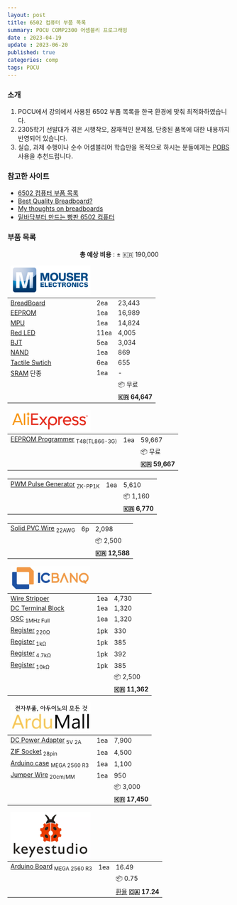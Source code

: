 ```yaml
---
layout: post
title: 6502 컴퓨터 부품 목록
summary: POCU COMP2300 어셈블리 프로그래밍
date : 2023-04-19
update : 2023-06-20
published: true
categories: comp
tags: POCU
---
```

<h3>소개</h3>
<ol>
    <li>POCU에서 강의에서 사용된 6502 부품 목록을 한국 환경에 맞춰 최적화하였습니다.</li>
    <li>2305학기 선발대가 겪은 시행착오, 잠재적인 문제점, 단종된 품목에 대한 내용까지 반영되어 있습니다.</li>
    <li>실습, 과제 수행이나 순수 어셈블리어 학습만을 목적으로 하시는 분들에게는 <a href="https://github.com/POCU/COMP2300StarterPack/releases">POBS</a> 사용을 추천드립니다.</li>
</ol>

<h3>참고한 사이트</h3>

<ul>
    <li><a href="https://docs.google.com/document/d/1Waq9Z3sIWOCbG5QIWiyR8XYDDLspwvUAZ385g8QdkIg/" target="_blank">6502 컴퓨터 부품 목록</a></li>
    <li><a href="https://www.youtube.com/watch?v=XKQJhe9n_ug" target="_blank">Best Quality Breadboard?</a></li>
    <li><a href="https://eater.net/breadboards" target="_blank">My thoughts on breadboards</a></li>
    <li><a href="https://www.clien.net/service/board/lecture/17999941" target="_blank">밑바닥부터 만드는 빵판 6502 컴퓨터</a></li>
</ul>

<h3>부품 목록</h3>
<p align="center"><b>총 예상 비용</b> : ± 🇰🇷 190,000</p>

<table class="table">
    <thead>
        <tr class="tr-top">
            <td><img src="/assets/6502/mouser.png" width=180px></td>
            <td></td>
            <td></td>
        </tr>
    </thead>
    <tbody>
        <tr>
            <td class="td1"><a href="https://www.mouser.kr/ProductDetail/854-BB830" target="_blank" data-bs-toggle="tooltip" data-bs-title="BB830">BreadBoard</a></td>
            <td class="td2">2ea</td>
            <td class="td3">23,443</td>
        </tr>
        <tr>
        <td class="td1"><a href="https://www.mouser.kr/ProductDetail/556-AT28C25615PU" target="_blank" data-bs-toggle="tooltip" data-bs-title="AT28C256-15PU">EEPROM</a></td>
        <td class="td2">1ea</td>
        <td class="td3">16,989</td>
        </tr>
        <tr>
            <td class="td1"><a href="https://www.mouser.kr/ProductDetail/955-W65C02S6TPG-14" target="_blank" data-bs-toggle="tooltip" data-bs-title="W65C02">MPU</a></td>
            <td class="td2">1ea</td>
            <td class="td3">14,824</td>
        </tr>
        <tr>
            <td class="td1"><a href="https://www.mouser.kr/ProductDetail/696-SSL-LX5573ID" target="_blank" data-bs-toggle="tooltip" data-bs-title="SSL-LX5573ID">Red LED</a></td>
            <td class="td2">11ea</td>
            <td class="td3">4,005</td>
        </tr>
        <tr>
            <td class="td1"><a href="https://www.mouser.kr/ProductDetail/610-2N3904" target="_blank" data-bs-toggle="tooltip" data-bs-title="2N3904">BJT</a></td>
            <td class="td2">5ea</td>
            <td class="td3">3,034</td>
        </tr>
        <tr>
            <td class="td1"><a href="https://www.mouser.kr/ProductDetail/Texas-Instruments/SN74HC00AN?qs=6ZVwTuetbD7YqMbSpl34ug%3D%3D&_gl=1*1k7hxez*_ga*dW5kZWZpbmVk*_ga_15W4STQT4T*dW5kZWZpbmVk*_ga_1KQLCYKRX3*dW5kZWZpbmVk" target="_blank" data-bs-toggle="tooltip" data-bs-title="SN74HC00AN">NAND</a></td>
            <td class="td2">1ea</td>
            <td class="td3">869</td>
        </tr>
        <tr>
            <td class="td1"><a href="https://www.mouser.kr/ProductDetail/506-FSM4JAH" target="_blank" data-bs-toggle="tooltip" data-bs-title="FSM4JAH">Tactile Swtich</a></td>
            <td class="td2">6ea</td>
            <td class="td3">655</td>
        </tr>
        <tr>
            <td class="td1">
                <a href="https://www.mouser.kr/ProductDetail/Infineon-Cypress/CY62256LL-70PC?qs=BJlw7L4Cy78lUV63ByggiA%3D%3D" target="_blank" data-bs-toggle="tooltip" data-bs-title="CY62256LL-70PC">SRAM</a>
                <span class="badge rounded-pill text-bg-danger" data-bs-toggle="tooltip" data-bs-title="CY62256 시리즈 전체가 단종되었습니다. POCU에서 추후 업데이트 예정입니다.">단종</span>
            </td>
            <td class="td2">1ea</td>
            <td class="td3">-</td>
        </tr>
        <tr class="tr-bottom">
            <td></td>
            <td></td>
            <td>📦 무료</td>
        </tr>
        <tr class="tr-bottom">
            <td></td>
            <td></td>
            <td><b>🇰🇷 64,647</b></td>
        </tr>
    </tbody>
</table>

<table class="table">
    <thead>
        <tr class="tr-top">
            <td><img src="/assets/6502/AliExpress.png" width=180px></td>
            <td></td>
            <td></td>
        </tr>
    </thead>
    <tbody>
        <tr>
            <td class="td1">
                <a href="https://ko.aliexpress.com/item/1005004492031847.html" target="_blank" data-bs-toggle="tooltip" data-bs-title="T48(TL866-3G)">EEPROM Programmer</a>
                <sub>T48(TL866-3G)</sub>
            </td>
            <td class="td2">1ea</td>
            <td class="td3">59,667</td>
        </tr>
        <tr class="tr-bottom">
            <td></td>
            <td></td>
            <td>📦 무료</td>
        </tr>
        <tr class="tr-bottom">
            <td></td>
            <td></td>
            <td><b>🇰🇷 59,667</b></td>
        </tr>
    </tbody>
</table>

<table class="table">
    <thead>
        <tr class="tr-top">
            <td></td>
            <td></td>
            <td></td>
        </tr>
    </thead>
    <tbody>
        <tr>
            <td class="td1">
                <a href="https://ko.aliexpress.com/item/1005003696227081.html?" target="_blank">PWM Pulse Generator</a>
                <sub>ZK-PP1K</sub>
            </td>
            <td class="td2">1ea</td>
            <td class="td3">5,610</td>
        </tr>
        <tr class="tr-bottom">
            <td></td>
            <td></td>
            <td>📦 1,160</td>
        </tr>
        <tr class="tr-bottom">
            <td></td>
            <td></td>
            <td><b>🇰🇷 6,770</b></td>
        </tr>
    </tbody>
</table>

<table class="table">
    <thead>
        <tr class="tr-top">
            <td></td>
            <td></td>
            <td></td>
        </tr>
    </thead>
    <tbody>
        <tr>
            <td class="td1">
                <a href="https://ko.aliexpress.com/item/1005004338950885.html?" target="_blank">Solid PVC Wire</a>
                <sub>22AWG</sub>
            </td>
            <td class="td2">6p</td>
            <td class="td3">2,098</td>
        </tr>
        <tr class="tr-bottom">
            <td></td>
            <td></td>
            <td>📦 2,500</td>
        </tr>
        <tr class="tr-bottom">
            <td></td>
            <td></td>
            <td><b>🇰🇷 12,588</b></td>
        </tr>
    </tbody>
</table>

<table class="table">
    <thead>
        <tr class="tr-top">
            <td><img src="/assets/6502/icbanq.png" width=180px></td>
            <td></td>
            <td></td>
        </tr>
    </thead>
    <tbody>
        <tr>
            <td class="td1"><a href="https://www.icbanq.com/P013045123" target="_blank">Wire Stripper</a></td>
            <td class="td2">1ea</td>
            <td class="td3">4,730</td>
        </tr>
        <tr>
            <td class="td1"><a href="https://www.icbanq.com/P013041549" target="_blank">DC Terminal Block</a></td>
            <td class="td2">1ea</td>
            <td class="td3">1,320</td>
        </tr>
        <tr>
            <td class="td1"><a href="https://www.icbanq.com/P000541772" target="_blank">OSC</a><sub> 1MHz Full</sub></td>
            <td class="td2">1ea</td>
            <td class="td3">1,320</td>
        </tr>
        <tr>
            <td class="td1"><a href="https://www.icbanq.com/P009850901" target="_blank">Register</a><sub> 220Ω</sub></td>
            <td class="td2">1pk</td>
            <td class="td3">330</td>
        </tr>
        <tr>
            <td class="td1"><a href="https://www.icbanq.com/P009849851" target="_blank">Register</a><sub> 1kΩ</sub></td>
            <td class="td2">1pk</td>
            <td class="td3">385</td>
        </tr>
        <tr>
            <td class="td1"><a href="https://www.icbanq.com/P012842366" target="_blank">Register</a><sub> 4.7kΩ</sub></td>
            <td class="td2">1pk</td>
            <td class="td3">392</td>
        </tr>
        <tr>
            <td class="td1"><a href="https://www.icbanq.com/P009850245" target="_blank">Register</a><sub> 10kΩ</sub></td>
            <td class="td2">1pk</td>
            <td class="td3">385</td>
        </tr>
        <tr class="tr-bottom">
            <td></td>
            <td></td>
            <td>📦 2,500</td>
        </tr>
        <tr class="tr-bottom">
            <td></td>
            <td></td>
            <td><b>🇰🇷 11,362</b></td>
        </tr>
    </tbody>
</table>

<table class="table">
    <thead>
        <tr class="tr-top">
            <td><img src="/assets/6502/ardumall.jpg" width=180px></td>
            <td></td>
            <td></td>
        </tr>
    </thead>
    <tbody>
        <tr>
            <td class="td1"><a href="https://smartstore.naver.com/domekit/products/5007890237" target="_blank">DC Power Adapter</a><sub> 5V 2A</sub></td>
            <td class="td2">1ea</td>
            <td class="td3">7,900</td>
        </tr>
        <tr>
            <td class="td1">
                <a href="https://smartstore.naver.com/domekit/products/8254643539" target="_blank">ZIF Socket</a><sub> 28pin</sub>
            </td>
            <td class="td2">1ea</td>
            <td class="td3">4,500</td>
        </tr>
        <tr>
            <td class="td1">
                <a href="https://smartstore.naver.com/domekit/products/415983803" target="_blank">Arduino case</a>
                <sub>MEGA 2560 R3 </sub>
            </td>
            <td class="td2">1ea</td>
            <td class="td3">1,100</td>
        </tr>
        <tr>
            <td class="td1"><a href="https://smartstore.naver.com/domekit/products/322810011" target="_blank">Jumper Wire</a><sub> 20cm/MM</sub></td>
            <td class="td2">1ea</td>
            <td class="td3">950</td>
        </tr>
        <tr class="tr-bottom">
            <td></td>
            <td></td>
            <td>📦 3,000</td>
        </tr>
        <tr class="tr-bottom">
            <td></td>
            <td></td>
            <td><b>🇰🇷 17,450</b></td>
        </tr>
    </tbody>
</table>

<table class="table">
    <thead>
        <tr class="tr-top">
            <td><img src="/assets/6502/keyestudio.webp" width=180px></td>
            <td></td>
            <td></td>
        </tr>
    </thead>
    <tbody>
        <tr>
            <td class="td1">
                <a href="https://www.keyestudio.com/products/1pcs-keyestudio-mega-2560-r3-development-board-1pcs-usb-cablemanual" target="_blank">Arduino Board</a>
                <sub>MEGA 2560 R3 </sub>
            </td>
            <td class="td2">1ea</td>
            <td class="td3">16.49</td>
        </tr>
        <tr class="tr-bottom">
            <td></td>
            <td></td>
            <td>📦 0.75</td>
        </tr>
        <tr class="tr-bottom">
            <td></td>
            <td></td>
            <td>
                <a href="https://www.google.com/search?q=17.24+cad+to+krw&sxsrf=APwXEddxikHdafe0F_0lYel-c941qJfAxg%3A1685902973568&ei=fdZ8ZOSrIsaghwPEgJ-4Dw&ved=0ahUKEwik3vX-nar_AhVG0GEKHUTAB_cQ4dUDCBA&uact=5&oq=18.28+cad+to+krw&gs_lcp=Cgxnd3Mtd2l6LXNlcnAQAzIICCEQoAEQwwQ6BwgAEIoFEEM6BggAEAcQHjoICAAQCBAHEB5KBAhBGABQAFjrCmCDD2gAcAB4AIABwwGIAZUGkgEDMC41mAEAoAEBwAEB&sclient=gws-wiz-serp" target="_blank" class="badge rounded-pill text-bg-success" data-bs-toggle="tooltip" data-bs-title="">환율</a>
                <b>🇨🇦 17.24</b>
            </td>
        </tr>
    </tbody>
</table>